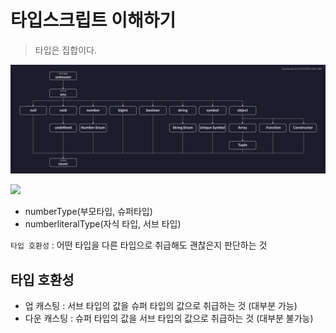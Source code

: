 # 타입스크립트 이해하기

> 타입은 집합이다.

![](./src/타입계층도.png)

![](./src/super_sub_type.avif)

- numberType(부모타입, 슈퍼타입)
- numberliteralType(자식 타입, 서브 타입)

`타입 호환성` : 어떤 타입을 다른 타입으로 취급해도 괜찮은지 판단하는 것

## 타입 호환성

- 업 캐스팅 : 서브 타입의 값을 슈퍼 타입의 값으로 취급하는 것 (대부분 가능)
- 다운 캐스팅 : 슈퍼 타입의 값을 서브 타입의 값으로 취급하는 것 (대부분 불가능)
